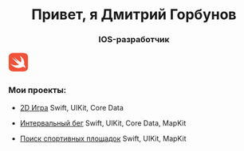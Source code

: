 <h1 align="center">Привет, я Дмитрий Горбунов</h1>
<h3 align="center">IOS-разработчик</h3> 
<img src="https://raw.githubusercontent.com/devicons/devicon/master/icons/swift/swift-original.svg" alt="swift" width="40" height="40"/> </a> </p>

<h3 align="left">Мои проекты:</h3>

- [2D Игра](https://github.com/DmitryGorbunow/PlaneGame) Swift, UIKit, Core Data
  
- [Интервальный бег](https://github.com/DmitryGorbunow/IntervalRunning) Swift, UIKit, Core Data, MapKit

- [Поиск спортивных площадок](https://github.com/DmitryGorbunow/SearchSportsGrounds) Swift, UIKit, MapKit








